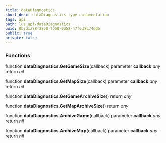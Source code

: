 ```yaml
---
title: dataDiagnostics
short_desc: dataDiagnostics type documentation
tags: api
path: lua_api/dataDiagnostics
uuid: 0b7d1a88-2850-fb50-9d52-47f6d8c74dd5
public: true
private: false
---
```





### Functions

function **dataDiagnostics.GetGameSize**(callback)
  parameter **callback** *any*
  return *nil*

function **dataDiagnostics.GetMapSize**(callback)
  parameter **callback** *any*
  return *nil*

function **dataDiagnostics.GetGameArchiveSize**()
  return *any*

function **dataDiagnostics.GetMapArchiveSize**()
  return *any*

function **dataDiagnostics.ArchiveGame**(callback)
  parameter **callback** *any*
  return *nil*

function **dataDiagnostics.ArchiveMap**(callback)
  parameter **callback** *any*
  return *nil*
